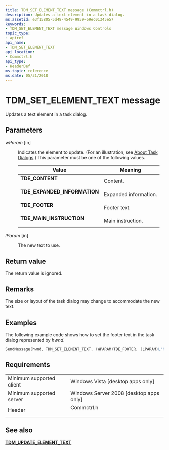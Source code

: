 ```yaml
---
title: TDM_SET_ELEMENT_TEXT message (Commctrl.h)
description: Updates a text element in a task dialog.
ms.assetid: e3f15805-5d48-4549-9959-69ec01345e57
keywords:
- TDM_SET_ELEMENT_TEXT message Windows Controls
topic_type:
- apiref
api_name:
- TDM_SET_ELEMENT_TEXT
api_location:
- Commctrl.h
api_type:
- HeaderDef
ms.topic: reference
ms.date: 05/31/2018
---
```


# TDM\_SET\_ELEMENT\_TEXT message

Updates a text element in a task dialog.

## Parameters

<dl> <dt>

*wParam* \[in\]
</dt> <dd>

Indicates the element to update. (For an illustration, see [About Task Dialogs](task-dialogs-overview.md).) This parameter must be one of the following values.



| Value                                                                                                                                                                                           | Meaning                          |
|-------------------------------------------------------------------------------------------------------------------------------------------------------------------------------------------------|----------------------------------|
| <span id="TDE_CONTENT"></span><span id="tde_content"></span><dl> <dt>**TDE\_CONTENT**</dt> </dl>                                         | Content.<br/>              |
| <span id="TDE_EXPANDED_INFORMATION"></span><span id="tde_expanded_information"></span><dl> <dt>**TDE\_EXPANDED\_INFORMATION**</dt> </dl> | Expanded information.<br/> |
| <span id="TDE_FOOTER"></span><span id="tde_footer"></span><dl> <dt>**TDE\_FOOTER**</dt> </dl>                                            | Footer text.<br/>          |
| <span id="TDE_MAIN_INSTRUCTION"></span><span id="tde_main_instruction"></span><dl> <dt>**TDE\_MAIN\_INSTRUCTION**</dt> </dl>             | Main instruction.<br/>     |



 

</dd> <dt>

*lParam* \[in\]
</dt> <dd>

The new text to use.

</dd> </dl>

## Return value

The return value is ignored.

## Remarks

The size or layout of the task dialog may change to accommodate the new text.

## Examples

The following example code shows how to set the footer text in the task dialog represented by *hwnd*.


```C++
SendMessage(hwnd, TDM_SET_ELEMENT_TEXT, (WPARAM)TDE_FOOTER, (LPARAM)L"New footer text.");
```



## Requirements



|                                     |                                                                                       |
|-------------------------------------|---------------------------------------------------------------------------------------|
| Minimum supported client<br/> | Windows Vista \[desktop apps only\]<br/>                                        |
| Minimum supported server<br/> | Windows Server 2008 \[desktop apps only\]<br/>                                  |
| Header<br/>                   | <dl> <dt>Commctrl.h</dt> </dl> |



## See also

<dl> <dt>

[**TDM\_UPDATE\_ELEMENT\_TEXT**](tdm-update-element-text.md)
</dt> </dl>

 

 





